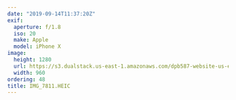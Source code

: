 ```yaml
---
date: "2019-09-14T11:37:20Z"
exif:
  aperture: f/1.8
  iso: 20
  make: Apple
  model: iPhone X
image:
  height: 1280
  url: https://s3.dualstack.us-east-1.amazonaws.com/dpb587-website-us-east-1/asset/gallery/2019-europe-trip/32753dc7-03df-ae63-aace-823a8126bc4f~1280.jpg
  width: 960
ordering: 48
title: IMG_7811.HEIC
---
```

